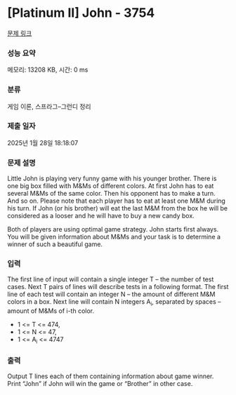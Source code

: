 # [Platinum II] John - 3754 

[문제 링크](https://www.acmicpc.net/problem/3754) 

### 성능 요약

메모리: 13208 KB, 시간: 0 ms

### 분류

게임 이론, 스프라그–그런디 정리

### 제출 일자

2025년 1월 28일 18:18:07

### 문제 설명

<p>Little John is playing very funny game with his younger brother. There is one big box filled with M&Ms of different colors. At first John has to eat several M&Ms of the same color. Then his opponent has to make a turn. And so on. Please note that each player has to eat at least one M&M during his turn. If John (or his brother) will eat the last M&M from the box he will be considered as a looser and he will have to buy a new candy box.</p>

<p>Both of players are using optimal game strategy. John starts first always. You will be given information about M&Ms and your task is to determine a winner of such a beautiful game. </p>

### 입력 

 <p>The first line of input will contain a single integer T – the number of test cases. Next T pairs of lines will describe tests in a following format. The first line of each test will contain an integer N – the amount of different M&M colors in a box. Next line will contain N integers A<sub>i</sub>, separated by spaces – amount of M&Ms of i-th color. </p>

<ul>
	<li>1 <= T <= 474,</li>
	<li>1 <= N <= 47,</li>
	<li>1 <= A<sub>i</sub> <= 4747 </li>
</ul>

### 출력 

 <p>Output T lines each of them containing information about game winner. Print “John” if John will win the game or “Brother” in other case. </p>

